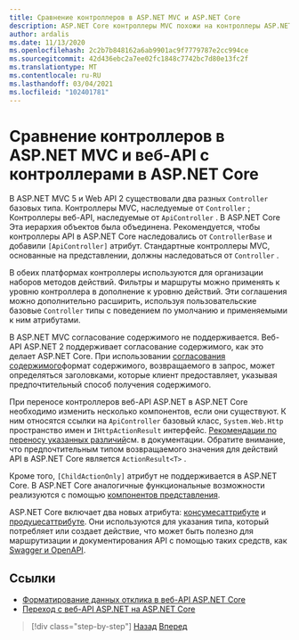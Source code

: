```yaml
---
title: Сравнение контроллеров в ASP.NET MVC и ASP.NET Core
description: ASP.NET Core контроллеры MVC похожи на контроллеры ASP.NET MVC 5 и Web API 2, но существуют важные различия. В этом разделе рассматриваются различия и действия, необходимые для переноса приложений из ASP.NET MVC и Web API 2 в ASP.NET Core.
author: ardalis
ms.date: 11/13/2020
ms.openlocfilehash: 2c2b7b848162a6ab9901ac9f7779787e2cc994ce
ms.sourcegitcommit: 42d436ebc2a7ee02fc1848c7742bc7d80e13fc2f
ms.translationtype: MT
ms.contentlocale: ru-RU
ms.lasthandoff: 03/04/2021
ms.locfileid: "102401781"
---
```

# <a name="compare-controllers-in-aspnet-mvc-and-web-api-with-controllers-in-aspnet-core"></a>Сравнение контроллеров в ASP.NET MVC и веб-API с контроллерами в ASP.NET Core

В ASP.NET MVC 5 и Web API 2 существовали два разных `Controller` базовых типа. Контроллеры MVC, наследуемые от `Controller` ; Контроллеры веб-API, наследуемые от `ApiController` . В ASP.NET Core Эта иерархия объектов была объединена. Рекомендуется, чтобы контроллеры API в ASP.NET Core наследовались от `ControllerBase` и добавили `[ApiController]` атрибут. Стандартные контроллеры MVC, основанные на представлении, должны наследоваться от `Controller` .

В обеих платформах контроллеры используются для организации наборов методов действий. Фильтры и маршруты можно применять к уровню контроллера в дополнение к уровню действий. Эти соглашения можно дополнительно расширить, используя пользовательские базовые `Controller` типы с поведением по умолчанию и применяемыми к ним атрибутами.

В ASP.NET MVC согласование содержимого не поддерживается. Веб-API ASP.NET 2 поддерживает согласование содержимого, как это делает ASP.NET Core. При использовании [согласования содержимого](/aspnet/core/web-api/advanced/formatting)формат содержимого, возвращаемого в запрос, может определяться заголовками, которые клиент предоставляет, указывая предпочтительный способ получения содержимого.

При переносе контроллеров веб-API ASP.NET в ASP.NET Core необходимо изменить несколько компонентов, если они существуют. К ним относятся ссылки на `ApiController` базовый класс, `System.Web.Http` пространство имен и `IHttpActionResult` интерфейс. [Рекомендации по переносу указанных различий](/aspnet/core/migration/webapi)см. в документации. Обратите внимание, что предпочтительным типом возвращаемого значения для действий API в ASP.NET Core является `ActionResult<T>` .

Кроме того, `[ChildActionOnly]` атрибут не поддерживается в ASP.NET Core. В ASP.NET Core аналогичные функциональные возможности реализуются с помощью [компонентов представления](/aspnet/core/mvc/views/view-components).

ASP.NET Core включает два новых атрибута: [консумесаттрибуте](/dotnet/api/microsoft.aspnetcore.mvc.consumesattribute) и [продуцесаттрибуте](/dotnet/api/microsoft.aspnetcore.mvc.producesattribute). Они используются для указания типа, который потребляет или создает действие, что может быть полезно для маршрутизации и документирования API с помощью таких средств, как [Swagger и OpenAPI](/aspnet/core/tutorials/web-api-help-pages-using-swagger).

## <a name="references"></a>Ссылки

- [Форматирование данных отклика в веб-API ASP.NET Core](/aspnet/core/web-api/advanced/formatting)
- [Переход с веб-API ASP.NET на ASP.NET Core](/aspnet/core/migration/webapi)

>[!div class="step-by-step"]
>[Назад](identity-differences.md)
>[Вперед](razor-differences.md)
